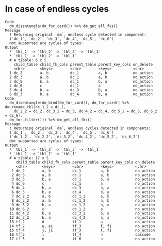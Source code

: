 # In case of endless cycles

    Code
      dm_disentangle(dm_for_card()) %>% dm_get_all_fks()
    Message
      ! Returning original `dm`, endless cycle detected in component:
      (`dc_1`, `dc_2`, `dc_3`, `dc_4`, `dc_5`, `dc_6`)
      Not supported are cycles of types:
    Output
      * `tbl_1` -> `tbl_2` -> `tbl_3` -> `tbl_1`
      * `tbl_1` -> `tbl_2` -> `tbl_1`
      # A tibble: 6 x 5
        child_table child_fk_cols parent_table parent_key_cols on_delete
        <chr>       <keys>        <chr>        <keys>          <chr>    
      1 dc_2        a, b          dc_1         a, b            no_action
      2 dc_3        a, b          dc_1         a, b            no_action
      3 dc_5        b, a          dc_1         b, a            no_action
      4 dc_6        c             dc_1         a               no_action
      5 dc_4        b, a          dc_3         b, a            no_action
      6 dc_3        b, a          dc_4         b, a            no_action
    Code
      dm_disentangle(dm_bind(dm_for_card(), dm_for_card() %>% dm_rename_tbl(dc_1_2 = dc_1,
        dc_2_2 = dc_2, dc_3_2 = dc_3, dc_4_2 = dc_4, dc_5_2 = dc_5, dc_6_2 = dc_6),
      dm_for_filter())) %>% dm_get_all_fks()
    Message
      ! Returning original `dm`, endless cycles detected in components:
      (`dc_1`, `dc_2`, `dc_3`, `dc_4`, `dc_5`, `dc_6`)
      (`dc_1_2`, `dc_2_2`, `dc_3_2`, `dc_4_2`, `dc_5_2`, `dc_6_2`)
      Not supported are cycles of types:
    Output
      * `tbl_1` -> `tbl_2` -> `tbl_3` -> `tbl_1`
      * `tbl_1` -> `tbl_2` -> `tbl_1`
      # A tibble: 17 x 5
         child_table child_fk_cols parent_table parent_key_cols on_delete
         <chr>       <keys>        <chr>        <keys>          <chr>    
       1 dc_2        a, b          dc_1         a, b            no_action
       2 dc_3        a, b          dc_1         a, b            no_action
       3 dc_5        b, a          dc_1         b, a            no_action
       4 dc_6        c             dc_1         a               no_action
       5 dc_4        b, a          dc_3         b, a            no_action
       6 dc_3        b, a          dc_4         b, a            no_action
       7 dc_2_2      a, b          dc_1_2       a, b            no_action
       8 dc_3_2      a, b          dc_1_2       a, b            no_action
       9 dc_5_2      b, a          dc_1_2       b, a            no_action
      10 dc_6_2      c             dc_1_2       a               no_action
      11 dc_4_2      b, a          dc_3_2       b, a            no_action
      12 dc_3_2      b, a          dc_4_2       b, a            no_action
      13 tf_2        d             tf_1         a               no_action
      14 tf_2        e, e1         tf_3         f, f1           no_action
      15 tf_4        j, j1         tf_3         f, f1           no_action
      16 tf_5        l             tf_4         h               cascade  
      17 tf_5        m             tf_6         n               no_action

